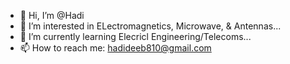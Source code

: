 - 👋 Hi, I’m @Hadi
- 👀 I’m interested in ELectromagnetics, Microwave, & Antennas... 
- 🌱 I’m currently learning Elecricl Engineering/Telecoms...
- 📫 How to reach me: hadideeb810@gmail.com


